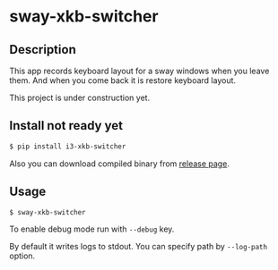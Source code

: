 sway-xkb-switcher
===============

## Description

This app records keyboard layout for a sway windows when you leave them.
And when you come back it is restore keyboard layout.

This project is under construction yet.

## Install not ready yet

```bash
$ pip install i3-xkb-switcher
```

Also you can download compiled binary from [release page](https://github.com/inn0kenty/i3-xkb-switcher/releases).

## Usage

```bash
$ sway-xkb-switcher
```

To enable debug mode run with `--debug` key.

By default it writes logs to stdout. You can specify path by `--log-path` option.

